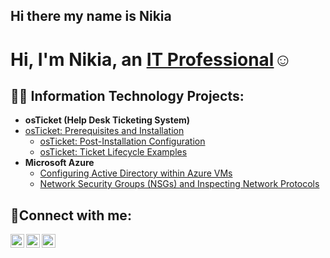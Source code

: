 ## Hi there my name is Nikia
<h1>Hi, I'm Nikia, an <a href="https://linkedin.com/in/Nikia">IT Professional</a>☺</h1>

<h2>👨‍💻 Information Technology Projects:</h2>

- <b>osTicket (Help Desk Ticketing System)</b>
- [osTicket: Prerequisites and Installation](https://github.com/Nikiahoodcc/osticket-prereqs)
  - [osTicket: Post-Installation Configuration](https://github.com/jNikiahoodcc/post-install-config)
  - [osTicket: Ticket Lifecycle Examples](https://github.com/Nikiahoodcc/ticket-lifecycle)
- <b>Microsoft Azure</b>
  - [Configuring Active Directory within Azure VMs](https://github.com/Nikiahoodcc/configure-ad)
  - [Network Security Groups (NSGs) and Inspecting Network Protocols](https://github.com/Nikiahoodcc/azure-network-protocols)

<h2>🤳Connect with me:</h2>

[<img align="left" alt="Josh | Twitter" width="22px" src="https://cdn.jsdelivr.net/npm/simple-icons@v3/icons/twitter.svg" />][twitter]
[<img align="left" alt="Josh | LinkedIn" width="22px" src="https://cdn.jsdelivr.net/npm/simple-icons@v3/icons/linkedin.svg" />][linkedin]
[<img align="left" alt="Josh | Instagram" width="22px" src="https://cdn.jsdelivr.net/npm/simple-icons@v3/icons/instagram.svg" />][instagram]

[twitter]: https://twitter.com/Nikia
[instagram]: https://www.instagram.com/Nikia
[linkedin]: https://linkedin.com/in/Nikia
